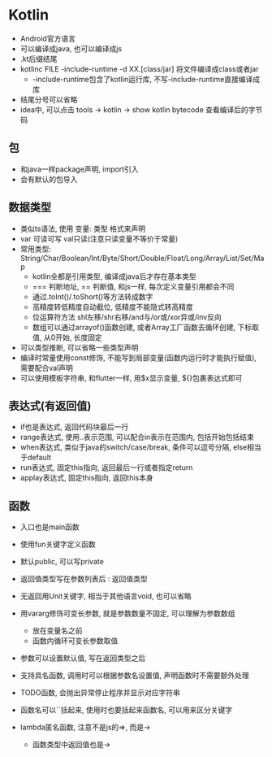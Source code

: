 # Kotlin
* Android官方语言
* 可以编译成java, 也可以编译成js
* .kt后缀结尾
* kotlinc FILE -include-runtime -d XX.[class/jar] 将文件编译成class或者jar
    * -include-runtime包含了kotlin运行库, 不写-include-runtime直接编译成库
* 结尾分号可以省略
* idea中, 可以点击 tools -> kotlin -> show kotlin bytecode 查看编译后的字节码

## 包
* 和java一样package声明, import引入
* 会有默认的包导入

## 数据类型
* 类似ts语法, 使用 变量: 类型 格式来声明
* var 可读可写 val只读(注意只读变量不等价于常量)
* 常用类型: String/Char/Boolean/Int/Byte/Short/Double/Float/Long/Array/List/Set/Map
    * kotlin全都是引用类型, 编译成java后才存在基本类型
    * === 判断地址, == 判断值, 和js一样, 每次定义变量引用都会不同
    * 通过.toInt()/.toShort()等方法转成数字
    * 高精度转低精度自动截位, 低精度不能隐式转高精度
    * 位运算符方法 shl左移/shr右移/and与/or或/xor异或/inv反向
    * 数组可以通过arrayof()函数创建, 或者Array工厂函数去循环创建, 下标取值, 从0开始, 长度固定
* 可以类型推断, 可以省略一些类型声明
* 编译时常量使用const修饰, 不能写到局部变量(函数内运行时才能执行赋值), 需要配合val声明
* 可以使用模板字符串, 和flutter一样, 用$x显示变量, ${}包裹表达式即可

## 表达式(有返回值)
* if也是表达式, 返回代码块最后一行
* range表达式, 使用..表示范围, 可以配合in表示在范围内, 包括开始包括结束
* when表达式, 类似于java的switch/case/break, 条件可以逗号分隔, else相当于default
* run表达式, 固定this指向, 返回最后一行或者指定return
* applay表达式, 固定this指向, 返回this本身

## 函数
* 入口也是main函数
* 使用fun关键字定义函数
* 默认public, 可以写private
* 返回值类型写在参数列表后 : 返回值类型
* 无返回用Unit关键字, 相当于其他语言void, 也可以省略
* 用vararg修饰可变长参数, 就是参数数量不固定, 可以理解为参数数组
    * 放在变量名之前
    * 函数内循环可变长参数取值
* 参数可以设置默认值, 写在返回类型之后
* 支持具名函数, 调用时可以根据参数名设置值, 声明函数时不需要额外处理
* TODO函数, 会抛出异常停止程序并显示对应字符串
* 函数名可以``括起来, 使用时也要括起来函数名, 可以用来区分关键字

* lambda匿名函数, 注意不是js的=>, 而是->
    * 函数类型中返回值也是->